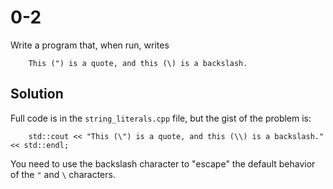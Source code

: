 # 0-2
Write a program that, when run, writes
```
    This (") is a quote, and this (\) is a backslash.
```

## Solution
Full code is in the `string_literals.cpp` file, but the gist of the problem is:
```
    std::cout << "This (\") is a quote, and this (\\) is a backslash." << std::endl;
```
You need to use the backslash character to "escape" the default behavior of the `"` and `\` characters.